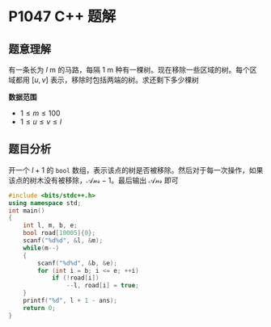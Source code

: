 # P1047 C++ 题解

## 题意理解

有一条长为 $l\ \mathrm{m}$ 的马路，每隔 $1 \ \mathrm{m}$ 种有一棵树。现在移除一些区域的树。每个区域都用 $[u, v]$ 表示，移除时包括两端的树。求还剩下多少棵树

**数据范围**

- $1 \leqslant m \leqslant 100$
- $1 \leqslant u \leqslant v \leqslant l$

## 题目分析

开一个 $l + 1$ 的 `bool` 数组，表示该点的树是否被移除。然后对于每一次操作，如果该点的树木没有被移除，$\mathcal{Ans} - 1$。最后输出 $\mathcal{Ans}$ 即可

```cpp
#include <bits/stdc++.h>
using namespace std;
int main()
{
    int l, m, b, e;
    bool road[10005]{0};
    scanf("%d%d", &l, &m);
    while(m--)
    {
        scanf("%d%d", &b, &e);
        for (int i = b; i <= e; ++i)
            if (!road[i])
                --l, road[i] = true;
    }
    printf("%d", l + 1 - ans);
    return 0;
}
```
